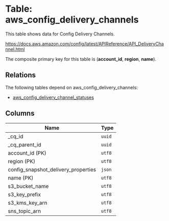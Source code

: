 # Table: aws_config_delivery_channels

This table shows data for Config Delivery Channels.

https://docs.aws.amazon.com/config/latest/APIReference/API_DeliveryChannel.html

The composite primary key for this table is (**account_id**, **region**, **name**).

## Relations

The following tables depend on aws_config_delivery_channels:
  - [aws_config_delivery_channel_statuses](aws_config_delivery_channel_statuses.md)

## Columns

| Name          | Type          |
| ------------- | ------------- |
|_cq_id|`uuid`|
|_cq_parent_id|`uuid`|
|account_id (PK)|`utf8`|
|region (PK)|`utf8`|
|config_snapshot_delivery_properties|`json`|
|name (PK)|`utf8`|
|s3_bucket_name|`utf8`|
|s3_key_prefix|`utf8`|
|s3_kms_key_arn|`utf8`|
|sns_topic_arn|`utf8`|
